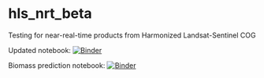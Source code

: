 # hls_nrt_beta
Testing for near-real-time products from Harmonized Landsat-Sentinel COG

Updated notebook:
[![Binder](https://binder.pangeo.io/badge_logo.svg)](https://binder.pangeo.io/v2/gh/kearney-sp/hls_nrt_beta/main?filepath=HLS_NASA_AWS_update.ipynb)

Biomass prediction notebook: [![Binder](https://binder.pangeo.io/badge_logo.svg)](https://binder.pangeo.io/v2/gh/kearney-sp/hls_nrt_beta/main?filepath=hls_biomass.ipynb)
